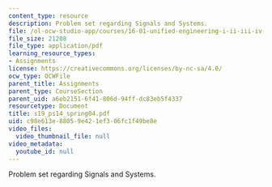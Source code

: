 ```yaml
---
content_type: resource
description: Problem set regarding Signals and Systems.
file: /ol-ocw-studio-app/courses/16-01-unified-engineering-i-ii-iii-iv-fall-2005-spring-2006/c98e613e88059e421ef306fc1f49be8e_s19_ps14_spring04.pdf
file_size: 21208
file_type: application/pdf
learning_resource_types:
- Assignments
license: https://creativecommons.org/licenses/by-nc-sa/4.0/
ocw_type: OCWFile
parent_title: Assignments
parent_type: CourseSection
parent_uid: a6eb2151-6f41-806d-94ff-dc83eb5f4337
resourcetype: Document
title: s19_ps14_spring04.pdf
uid: c98e613e-8805-9e42-1ef3-06fc1f49be8e
video_files:
  video_thumbnail_file: null
video_metadata:
  youtube_id: null
---
```

Problem set regarding Signals and Systems.